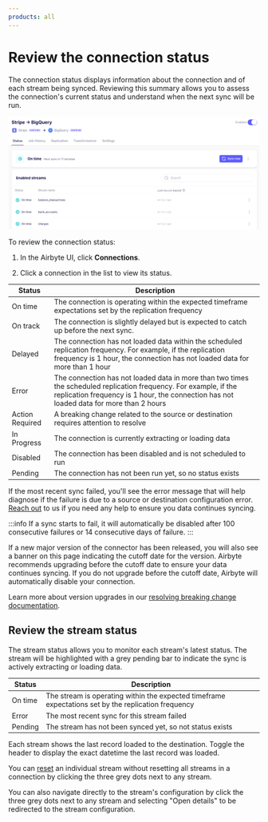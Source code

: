 ```yaml
---
products: all
---
```


# Review the connection status

The connection status displays information about the connection and of each stream being synced.
Reviewing this summary allows you to assess the connection's current status and understand when the
next sync will be run.

![Connection Status](./assets/connection-status-page.png)

To review the connection status:

1. In the Airbyte UI, click **Connections**.

2. Click a connection in the list to view its status.

| Status          | Description                                                                                                                                                                                                  |
| --------------- | ------------------------------------------------------------------------------------------------------------------------------------------------------------------------------------------------------------ |
| On time         | The connection is operating within the expected timeframe expectations set by the replication frequency                                                                                                      |
| On track        | The connection is slightly delayed but is expected to catch up before the next sync.                                                                                                                         |
| Delayed         | The connection has not loaded data within the scheduled replication frequency. For example, if the replication frequency is 1 hour, the connection has not loaded data for more than 1 hour                  |
| Error           | The connection has not loaded data in more than two times the scheduled replication frequency. For example, if the replication frequency is 1 hour, the connection has not loaded data for more than 2 hours |
| Action Required | A breaking change related to the source or destination requires attention to resolve                                                                                                                         |
| In Progress     | The connection is currently extracting or loading data                                                                                                                                                       |
| Disabled        | The connection has been disabled and is not scheduled to run                                                                                                                                                 |
| Pending         | The connection has not been run yet, so no status exists                                                                                                                                                     |

If the most recent sync failed, you'll see the error message that will help diagnose if the failure
is due to a source or destination configuration error. [Reach out](/community/getting-support.md) to
us if you need any help to ensure you data continues syncing.

:::info If a sync starts to fail, it will automatically be disabled after 100 consecutive failures
or 14 consecutive days of failure. :::

If a new major version of the connector has been released, you will also see a banner on this page
indicating the cutoff date for the version. Airbyte recommends upgrading before the cutoff date to
ensure your data continues syncing. If you do not upgrade before the cutoff date, Airbyte will
automatically disable your connection.

Learn more about version upgrades in our
[resolving breaking change documentation](/cloud/managing-airbyte-cloud/manage-schema-changes#resolving-breaking-changes).

## Review the stream status

The stream status allows you to monitor each stream's latest status. The stream will be highlighted
with a grey pending bar to indicate the sync is actively extracting or loading data.

| Status  | Description                                                                                         |
| ------- | --------------------------------------------------------------------------------------------------- |
| On time | The stream is operating within the expected timeframe expectations set by the replication frequency |
| Error   | The most recent sync for this stream failed                                                         |
| Pending | The stream has not been synced yet, so not status exists                                            |

Each stream shows the last record loaded to the destination. Toggle the header to display the exact
datetime the last record was loaded.

You can [reset](/operator-guides/reset.md) an individual stream without resetting all streams in a
connection by clicking the three grey dots next to any stream.

You can also navigate directly to the stream's configuration by click the three grey dots next to
any stream and selecting "Open details" to be redirected to the stream configuration.
